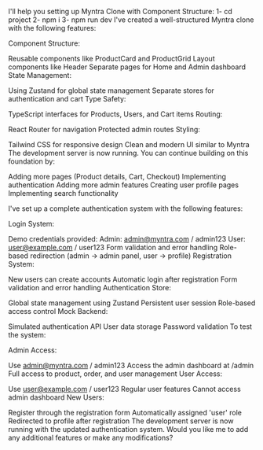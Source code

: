 I'll help you setting up Myntra Clone with Component Structure: 
1- cd project
2- npm i
3- npm run dev
I've created a well-structured Myntra clone with the following features:

Component Structure:

Reusable components like ProductCard and ProductGrid
Layout components like Header
Separate pages for Home and Admin dashboard
State Management:

Using Zustand for global state management
Separate stores for authentication and cart
Type Safety:

TypeScript interfaces for Products, Users, and Cart items
Routing:

React Router for navigation
Protected admin routes
Styling:

Tailwind CSS for responsive design
Clean and modern UI similar to Myntra
The development server is now running. You can continue building on this foundation by:

Adding more pages (Product details, Cart, Checkout)
Implementing authentication
Adding more admin features
Creating user profile pages
Implementing search functionality

I've set up a complete authentication system with the following features:

Login System:

Demo credentials provided:
Admin: admin@myntra.com / admin123
User: user@example.com / user123
Form validation and error handling
Role-based redirection (admin → admin panel, user → profile)
Registration System:

New users can create accounts
Automatic login after registration
Form validation and error handling
Authentication Store:

Global state management using Zustand
Persistent user session
Role-based access control
Mock Backend:

Simulated authentication API
User data storage
Password validation
To test the system:

Admin Access:

Use admin@myntra.com / admin123
Access the admin dashboard at /admin
Full access to product, order, and user management
User Access:

Use user@example.com / user123
Regular user features
Cannot access admin dashboard
New Users:

Register through the registration form
Automatically assigned 'user' role
Redirected to profile after registration
The development server is now running with the updated authentication system. Would you like me to add any additional features or make any modifications?



